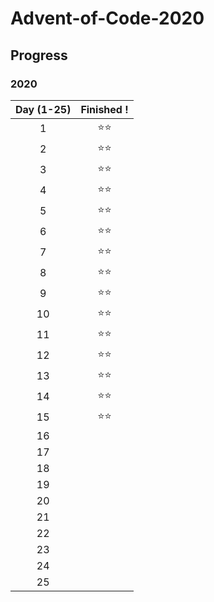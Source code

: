 # Advent-of-Code-2020

## Progress

### 2020

| Day (1-25) | Finished !
| :--------: | :-------: 
|     1      |  ⭐⭐  |
|     2      |  ⭐⭐  |     
|     3      |  ⭐⭐  |     
|     4      |  ⭐⭐  |     
|     5      |  ⭐⭐  |     
|     6      |  ⭐⭐  |     
|     7      |  ⭐⭐  |     
|     8      |  ⭐⭐  |     
|     9      |  ⭐⭐  |     
|     10     |  ⭐⭐  |     
|     11     |  ⭐⭐  |    
|     12     |  ⭐⭐  |     
|     13     |  ⭐⭐  |
|     14     |  ⭐⭐  |
|     15     |  ⭐⭐  |
|     16     |         |
|     17     |         |
|     18     |         |
|     19     |         |
|     20     |         |
|     21     |         |
|     22     |         |
|     23     |         |
|     24     |         |
|     25     |         |
